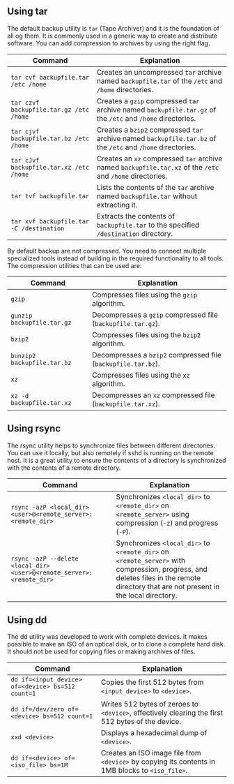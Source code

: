 ## Using tar

The default backup utility is `tar` (Tape Archiver) and it is the foundation of all og them. It is commonly used in a generic way to create and distribute software. You can add compression to archives by using the right flag.

| Command                                                     | Explanation                                                                                     |
|-------------------------------------------------------------|-------------------------------------------------------------------------------------------------|
| `tar cvf backupfile.tar /etc /home`                         | Creates an uncompressed `tar` archive named `backupfile.tar` of the `/etc` and `/home` directories. |
| `tar czvf backupfile.tar.gz /etc /home`                     | Creates a `gzip` compressed `tar` archive named `backupfile.tar.gz` of the `/etc` and `/home` directories. |
| `tar cjvf backupfile.tar.bz /etc /home`                     | Creates a `bzip2` compressed `tar` archive named `backupfile.tar.bz` of the `/etc` and `/home` directories. |
| `tar cJvf backupfile.tar.xz /etc /home`                     | Creates an `xz` compressed `tar` archive named `backupfile.tar.xz` of the `/etc` and `/home` directories. |
| `tar tvf backupfile.tar`                                    | Lists the contents of the `tar` archive named `backupfile.tar` without extracting it.           |
| `tar xvf backupfile.tar -C /destination`                    | Extracts the contents of `backupfile.tar` to the specified `/destination` directory.            |

By default backup are not compressed. You need to connect multiple specialized tools instead of building in the required functionality to all tools. The compression utilities that can be used are:

| Command                               | Explanation                                                                                   |
|---------------------------------------|-----------------------------------------------------------------------------------------------|
| `gzip`                                | Compresses files using the `gzip` algorithm.                                                  |
| `gunzip backupfile.tar.gz`            | Decompresses a `gzip` compressed file (`backupfile.tar.gz`).                                  |
| `bzip2`                               | Compresses files using the `bzip2` algorithm.                                                 |
| `bunzip2 backupfile.tar.bz`           | Decompresses a `bzip2` compressed file (`backupfile.tar.bz`).                                 |
| `xz`                                  | Compresses files using the `xz` algorithm.                                                    |
| `xz -d backupfile.tar.xz`             | Decompresses an `xz` compressed file (`backupfile.tar.xz`).                                   |

## Using rsync

The rsync utility helps to synchronize files between different directories. You can use it locally, but also remotely if sshd is running on the remote host. It is a great utility to ensure the contents of a directory is synchronized with the contents of a remote directory.

| Command                                                                       | Explanation                                                                                                   |
|-------------------------------------------------------------------------------|---------------------------------------------------------------------------------------------------------------|
| `rsync -azP <local_dir> <user>@<remote_server>:<remote_dir>`                  | Synchronizes `<local_dir>` to `<remote_dir>` on `<remote_server>` using compression (`-z`) and progress (`-P`). |
| `rsync -azP --delete <local_dir> <user>@<remote_server>:<remote_dir>`         | Synchronizes `<local_dir>` to `<remote_dir>` on `<remote_server>` with compression, progress, and deletes files in the remote directory that are not present in the local directory. |

## Using dd

The dd utility was developed to work with complete devices. It makes possible to make an ISO of an optical disk, or to clone a complete hard disk. It should not be used for copying files or making archives of files.

| Command                                                        | Explanation                                                                                                        |
|----------------------------------------------------------------|--------------------------------------------------------------------------------------------------------------------|
| `dd if=<input_device> of=<device> bs=512 count=1`              | Copies the first 512 bytes from `<input_device>` to `<device>`.                                                     |
| `dd if=/dev/zero of=<device> bs=512 count=1`                   | Writes 512 bytes of zeroes to `<device>`, effectively clearing the first 512 bytes of the device.                  |
| `xxd <device>`                                                 | Displays a hexadecimal dump of `<device>`.                                                                         |
| `dd if=<device> of=<iso_file> bs=1M`                           | Creates an ISO image file from `<device>` by copying its contents in 1MB blocks to `<iso_file>`.                   |
